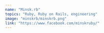 ```yaml
---
name: "Minsk.rb"
topics: "Ruby, Ruby on Rails, engineering"
image: "minskrb/minskrb.png"
link: "https://www.facebook.com/minskruby/"
---
```

